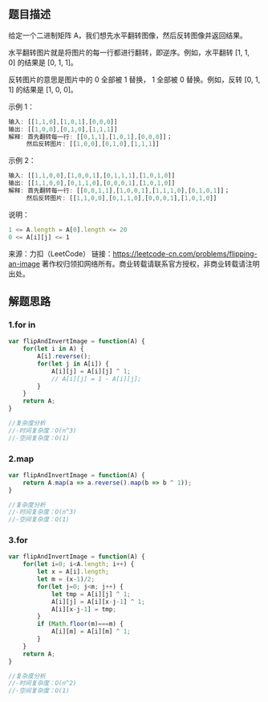 ## 题目描述

给定一个二进制矩阵 A，我们想先水平翻转图像，然后反转图像并返回结果。

水平翻转图片就是将图片的每一行都进行翻转，即逆序。例如，水平翻转 [1, 1, 0] 的结果是 [0, 1, 1]。

反转图片的意思是图片中的 0 全部被 1 替换， 1 全部被 0 替换。例如，反转 [0, 1, 1] 的结果是 [1, 0, 0]。



示例 1：
```javascript
输入: [[1,1,0],[1,0,1],[0,0,0]]
输出: [[1,0,0],[0,1,0],[1,1,1]]
解释: 首先翻转每一行: [[0,1,1],[1,0,1],[0,0,0]]；
     然后反转图片: [[1,0,0],[0,1,0],[1,1,1]]
```

示例 2：
```javascript
输入: [[1,1,0,0],[1,0,0,1],[0,1,1,1],[1,0,1,0]]
输出: [[1,1,0,0],[0,1,1,0],[0,0,0,1],[1,0,1,0]]
解释: 首先翻转每一行: [[0,0,1,1],[1,0,0,1],[1,1,1,0],[0,1,0,1]]；
     然后反转图片: [[1,1,0,0],[0,1,1,0],[0,0,0,1],[1,0,1,0]]
```

说明：
```javascript
1 <= A.length = A[0].length <= 20
0 <= A[i][j] <= 1
```


来源：力扣（LeetCode）
链接：https://leetcode-cn.com/problems/flipping-an-image
著作权归领扣网络所有。商业转载请联系官方授权，非商业转载请注明出处。


## 解题思路

### 1.for in
```javascript
var flipAndInvertImage = function(A) {
    for(let i in A) {
        A[i].reverse();
        for(let j in A[i]) {
            A[i][j] = A[i][j] ^ 1;
            // A[i][j] = 1 - A[i][j];
        }
    }
    return A;
}

//复杂度分析
//-时间复杂度：O(n^3)
//-空间复杂度：O(1)
```

### 2.map
```javascript
var flipAndInvertImage = function(A) {
    return A.map(a => a.reverse().map(b => b ^ 1));
}

//复杂度分析
//-时间复杂度：O(n^3)
//-空间复杂度：O(1)
```

### 3.for
```javascript
var flipAndInvertImage = function(A) {
    for(let i=0; i<A.length; i++) {
        let x = A[i].length;
        let m = (x-1)/2;
        for(let j=0; j<m; j++) {
            let tmp = A[i][j] ^ 1;
            A[i][j] = A[i][x-j-1] ^ 1;
            A[i][x-j-1] = tmp;
        }
        if (Math.floor(m)===m) {
            A[i][m] = A[i][m] ^ 1;
        }
    }
    return A;
}

//复杂度分析
//-时间复杂度：O(n^2)
//-空间复杂度：O(1)
```
